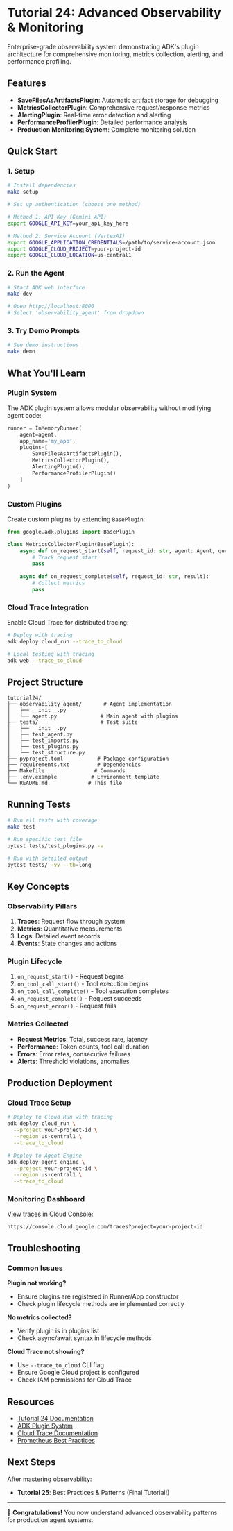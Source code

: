 # Tutorial 24: Advanced Observability & Monitoring

Enterprise-grade observability system demonstrating ADK's plugin architecture for comprehensive monitoring, metrics collection, alerting, and performance profiling.

## Features

- **SaveFilesAsArtifactsPlugin**: Automatic artifact storage for debugging
- **MetricsCollectorPlugin**: Comprehensive request/response metrics
- **AlertingPlugin**: Real-time error detection and alerting
- **PerformanceProfilerPlugin**: Detailed performance analysis
- **Production Monitoring System**: Complete monitoring solution

## Quick Start

### 1. Setup

```bash
# Install dependencies
make setup

# Set up authentication (choose one method)

# Method 1: API Key (Gemini API)
export GOOGLE_API_KEY=your_api_key_here

# Method 2: Service Account (VertexAI)
export GOOGLE_APPLICATION_CREDENTIALS=/path/to/service-account.json
export GOOGLE_CLOUD_PROJECT=your-project-id
export GOOGLE_CLOUD_LOCATION=us-central1
```

### 2. Run the Agent

```bash
# Start ADK web interface
make dev

# Open http://localhost:8000
# Select 'observability_agent' from dropdown
```

### 3. Try Demo Prompts

```bash
# See demo instructions
make demo
```

## What You'll Learn

### Plugin System

The ADK plugin system allows modular observability without modifying agent code:

```python
runner = InMemoryRunner(
    agent=agent,
    app_name='my_app',
    plugins=[
        SaveFilesAsArtifactsPlugin(),
        MetricsCollectorPlugin(),
        AlertingPlugin(),
        PerformanceProfilerPlugin()
    ]
)
```

### Custom Plugins

Create custom plugins by extending `BasePlugin`:

```python
from google.adk.plugins import BasePlugin

class MetricsCollectorPlugin(BasePlugin):
    async def on_request_start(self, request_id: str, agent: Agent, query: str):
        # Track request start
        pass
    
    async def on_request_complete(self, request_id: str, result):
        # Collect metrics
        pass
```

### Cloud Trace Integration

Enable Cloud Trace for distributed tracing:

```bash
# Deploy with tracing
adk deploy cloud_run --trace_to_cloud

# Local testing with tracing
adk web --trace_to_cloud
```

## Project Structure

```
tutorial24/
├── observability_agent/       # Agent implementation
│   ├── __init__.py
│   └── agent.py              # Main agent with plugins
├── tests/                    # Test suite
│   ├── __init__.py
│   ├── test_agent.py
│   ├── test_imports.py
│   ├── test_plugins.py
│   └── test_structure.py
├── pyproject.toml           # Package configuration
├── requirements.txt         # Dependencies
├── Makefile                # Commands
├── .env.example           # Environment template
└── README.md             # This file
```

## Running Tests

```bash
# Run all tests with coverage
make test

# Run specific test file
pytest tests/test_plugins.py -v

# Run with detailed output
pytest tests/ -vv --tb=long
```

## Key Concepts

### Observability Pillars

1. **Traces**: Request flow through system
2. **Metrics**: Quantitative measurements
3. **Logs**: Detailed event records
4. **Events**: State changes and actions

### Plugin Lifecycle

1. `on_request_start()` - Request begins
2. `on_tool_call_start()` - Tool execution begins
3. `on_tool_call_complete()` - Tool execution completes
4. `on_request_complete()` - Request succeeds
5. `on_request_error()` - Request fails

### Metrics Collected

- **Request Metrics**: Total, success rate, latency
- **Performance**: Token counts, tool call duration
- **Errors**: Error rates, consecutive failures
- **Alerts**: Threshold violations, anomalies

## Production Deployment

### Cloud Trace Setup

```bash
# Deploy to Cloud Run with tracing
adk deploy cloud_run \
  --project your-project-id \
  --region us-central1 \
  --trace_to_cloud

# Deploy to Agent Engine
adk deploy agent_engine \
  --project your-project-id \
  --region us-central1 \
  --trace_to_cloud
```

### Monitoring Dashboard

View traces in Cloud Console:
```
https://console.cloud.google.com/traces?project=your-project-id
```

## Troubleshooting

### Common Issues

**Plugin not working?**
- Ensure plugins are registered in Runner/App constructor
- Check plugin lifecycle methods are implemented correctly

**No metrics collected?**
- Verify plugin is in plugins list
- Check async/await syntax in lifecycle methods

**Cloud Trace not showing?**
- Use `--trace_to_cloud` CLI flag
- Ensure Google Cloud project is configured
- Check IAM permissions for Cloud Trace

## Resources

- [Tutorial 24 Documentation](../../docs/tutorial/24_advanced_observability.md)
- [ADK Plugin System](https://github.com/google/adk-python)
- [Cloud Trace Documentation](https://cloud.google.com/trace/docs)
- [Prometheus Best Practices](https://prometheus.io/docs/practices/)

## Next Steps

After mastering observability:
- **Tutorial 25**: Best Practices & Patterns (Final Tutorial!)

---

**🎉 Congratulations!** You now understand advanced observability patterns for production agent systems.
